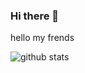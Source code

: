 ### Hi there 👋

hello my frends 

![github stats](https://github-readme-stats.vercel.app/api?username=zem_art&show_icons=true)


<!--
**zem-art/zem-art** is a ✨ _special_ ✨ repository because its `README.md` (this file) appears on your GitHub profile.


